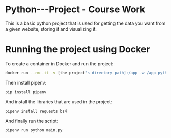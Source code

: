 # Python---Project - Course Work

This is a basic python project that is used for getting the data you want from a given website, storing it and visualizing it.

# Running the project using Docker

To create a container in Docker and run the project:

```bash
docker run --rm -it -v [the project's directory path]:/app -w /app python:3.10 bash
```

Then install pipenv:

```bash
pip install pipenv
```

And install the libraries that are used in the project:

```bash
pipenv install requests bs4
```

And finally run the script:

```bash
pipenv run python main.py
```
